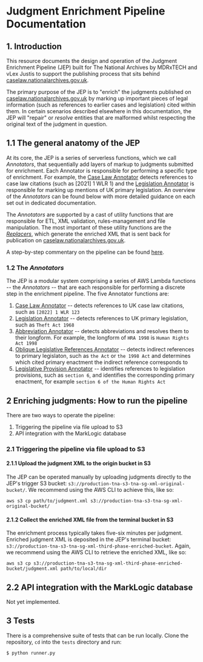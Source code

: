 # Judgment Enrichment Pipeline Documentation

## 1. Introduction

This resource documents the design and operation of the Judgment Enrichment Pipeline (JEP) built for The National Archives by MDRxTECH and vLex Justis to support the publishing process that sits behind [caselaw.nationalarchives.gov.uk](caselaw.nationalarchives.gov.uk).

The primary purpose of the JEP is to "enrich" the judgments published on [caselaw.nationalarchives.gov.uk](caselaw.nationalarchives.gov.uk) by marking up important pieces of legal information (such as references to earlier cases and legislation) cited within them. In certain scenarios described elsewhere in this documentation, the JEP will "repair" or *resolve* entities that are malformed whilst respecting the original text of the judgment in question.   

## 1.1 The general anatomy of the JEP

At its core, the JEP is a series of serverless functions, which we call *Annotators*, that sequentially add layers of markup to judgments submitted for enrichment. Each Annotator is responsible for performing a specific type of enrichment. For example, the [Case Law Annotator](caselaw/case-law-annotator.md) detects references to case law citations (such as [2021] 1 WLR 1) and the [Legislation Annotator](legislation/legislation-annotator.md) is responsible for marking up mentions of UK primary legislation. An overview of the *Annotators* can be found below with more detailed guidance on each set out in dedicated documentation. 

The *Annotators* are supported by a cast of utility functions that are responsible for ETL, XML validation, rules-management and file manipulation. The most important of these utility functions are the [*Replacers*](the-replacers.md), which generate the enriched XML that is sent back for publication on [caselaw.nationalarchives.gov.uk](caselaw.nationalarchives.gov.uk).

A step-by-step commentary on the pipeline can be found [here](pipeline-walkthrough.md).

### 1.2 The *Annotators*

The JEP is a modular system comprising a series of AWS Lambda functions -- the *Annotators* -- that are each responsible for performing a discrete step in the enrichment pipeline. The five Annotator functions are:

1. [Case Law Annotator](caselaw/case-law-annotator.md) -- detects references to UK case law citations, such as `[2022] 1 WLR 123` 
2. [Legislation Annotator](legislation/legislation-annotator.md) -- detects references to UK primary legislation, such as `Theft Act 1968`
3. [Abbreviation Annotator](abbreviation-annotator.md) -- detects abbreviations and resolves them to their longform. For example, the longform of `HRA 1998` is `Human Rights Act 1998`
4. [Oblique Legislative References Annotator](legislation/oblique-references.md) -- detects indirect references to primary legislaton, such as `the Act` or `the 1998 Act` and determines which cited primary enactment the indirect reference corresponds to
5. [Legislative Provision Annotator](legislation/legislative-provision-annotator.md) -- identifies references to legislation provisions, such as `section 6`, and identifies the corresponding primary enactment, for example `section 6 of the Human Rights Act`

## 2 Enriching judgments: How to run the pipeline

There are two ways to operate the pipeline:

1. Triggering the pipeline via file upload to S3
2. API integration with the MarkLogic database

### 2.1 Triggering the pipeline via file upload to S3

#### 2.1.1 Upload the judgment XML to the origin bucket in S3

The JEP can be operated manually by uploading judgments directly to the JEP's trigger S3 bucket: `s3://production-tna-s3-tna-sg-xml-original-bucket/`. We recommend using the AWS CLI to achieve this, like so:

`aws s3 cp path/to/judgment.xml s3://production-tna-s3-tna-sg-xml-original-bucket/`

#### 2.1.2 Collect the enriched XML file from the terminal bucket in S3

The enrichment process typically takes five-six minutes per judgment. Enriched judgment XML is deposited in the JEP's terminal bucket: `s3://production-tna-s3-tna-sg-xml-third-phase-enriched-bucket`. Again, we recommend using the AWS CLI to retrieve the enriched XML, like so:

`aws s3 cp s3://production-tna-s3-tna-sg-xml-third-phase-enriched-bucket/judgment.xml path/to/local/dir`

## 2.2 API integration with the MarkLogic database

Not yet implemented.

## 3 Tests

There is a comprehensive suite of tests that can be run locally. Clone the repository, `cd` into the `tests` directory and run:

```
$ python runner.py
```

